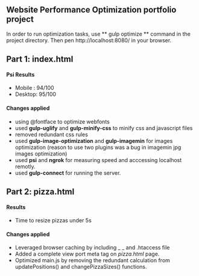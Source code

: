 ## Website Performance Optimization portfolio project

In order to run optimization tasks, use ** gulp optimize ** command in the project directory.
Then pen http://localhost:8080/ in your browser.

## Part 1: index.html

#### Psi Results

- Mobile : 94/100
- Desktop: 95/100

#### Changes applied
* using @fontface to optimize webfonts
* used **gulp-uglify** and **gulp-minify-css** to minify css and javascript files
* removed redundant css rules
* used **gulp-image-optimization** and **gulp-imagemin** for images optimization (reason to use two plugins was a bug in imagemin jpg images optimization)
* used **psi** and **ngrok** for measuring speed and acccessing localhost remotly.
* used **gulp-connect** for running the server.

## Part 2: pizza.html

#### Results

- Time to resize pizzas under 5s

#### Changes applied

* Leveraged browser caching by including _ <meta http-equiv="Cache-control" content="public">_ and .htaccess file
* Added a complete view port meta tag on _pizza.html_ page.
* Optimized main.js by removing the redundant calculation from updatePositions() and changePizzaSizes() functions.


